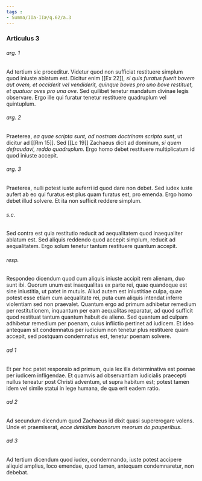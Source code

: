 ```yaml
---
tags : 
- Summa/IIa-IIæ/q.62/a.3
---
```


### Articulus 3

###### arg. 1
Ad tertium sic proceditur. Videtur quod non sufficiat restituere simplum quod iniuste ablatum est. Dicitur enim [[Ex 22]], *si quis furatus fuerit bovem aut ovem, et occiderit vel vendiderit, quinque boves pro uno bove restituet, et quatuor oves pro una ove*. Sed quilibet tenetur mandatum divinae legis observare. Ergo ille qui furatur tenetur restituere quadruplum vel quintuplum.

###### arg. 2
Praeterea, *ea quae scripta sunt, ad nostram doctrinam scripta sunt*, ut dicitur ad [[Rm 15]]. Sed [[Lc 19]] Zachaeus dicit ad dominum, *si quem defraudavi, reddo quadruplum*. Ergo homo debet restituere multiplicatum id quod iniuste accepit.

###### arg. 3
Praeterea, nulli potest iuste auferri id quod dare non debet. Sed iudex iuste aufert ab eo qui furatus est plus quam furatus est, pro emenda. Ergo homo debet illud solvere. Et ita non sufficit reddere simplum.

###### s.c.
Sed contra est quia restitutio reducit ad aequalitatem quod inaequaliter ablatum est. Sed aliquis reddendo quod accepit simplum, reducit ad aequalitatem. Ergo solum tenetur tantum restituere quantum accepit.

###### resp.
Respondeo dicendum quod cum aliquis iniuste accipit rem alienam, duo sunt ibi. Quorum unum est inaequalitas ex parte rei, quae quandoque est sine iniustitia, ut patet in mutuis. Aliud autem est iniustitiae culpa, quae potest esse etiam cum aequalitate rei, puta cum aliquis intendat inferre violentiam sed non praevalet. Quantum ergo ad primum adhibetur remedium per restitutionem, inquantum per eam aequalitas reparatur, ad quod sufficit quod restituat tantum quantum habuit de alieno. Sed quantum ad culpam adhibetur remedium per poenam, cuius inflictio pertinet ad iudicem. Et ideo antequam sit condemnatus per iudicium non tenetur plus restituere quam accepit, sed postquam condemnatus est, tenetur poenam solvere.

###### ad 1
Et per hoc patet responsio ad primum, quia lex illa determinativa est poenae per iudicem infligendae. Et quamvis ad observantiam iudicialis praecepti nullus teneatur post Christi adventum, ut supra habitum est; potest tamen idem vel simile statui in lege humana, de qua erit eadem ratio.

###### ad 2
Ad secundum dicendum quod Zachaeus id dixit quasi supererogare volens. Unde et praemiserat, *ecce dimidium bonorum meorum do pauperibus*.

###### ad 3
Ad tertium dicendum quod iudex, condemnando, iuste potest accipere aliquid amplius, loco emendae, quod tamen, antequam condemnaretur, non debebat.

